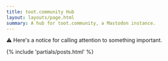 ```yaml
---
title: toot.community Hub
layout: layouts/page.html
summary: A hub for toot.community, a Mastodon instance.
---
```


<p class="notice">
  ⚠️ Here's a notice for calling attention to something important.
</p>

{% include 'partials/posts.html' %}